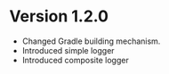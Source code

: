 # Version 1.2.0

- Changed Gradle building mechanism.
- Introduced simple logger
- Introduced composite logger